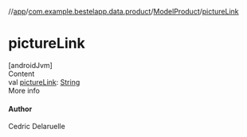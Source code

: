 //[app](../../index.md)/[com.example.bestelapp.data.product](../index.md)/[ModelProduct](index.md)/[pictureLink](picture-link.md)



# pictureLink  
[androidJvm]  
Content  
val [pictureLink](picture-link.md): [String](https://kotlinlang.org/api/latest/jvm/stdlib/kotlin/-string/index.html)  
More info  


#### Author  


Cedric Delaruelle

  



